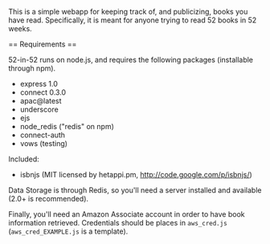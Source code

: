 This is a simple webapp for keeping track of, and publicizing, books you have read.  Specifically, it is meant for anyone trying to read 52 books in 52 weeks.

== Requirements ==

  52-in-52 runs on node.js, and requires the following packages (installable through npm).

* express 1.0
* connect 0.3.0
* apac@latest
* underscore
* ejs
* node_redis ("redis" on npm)
* connect-auth
* vows (testing)

Included:

* isbnjs (MIT licensed by hetappi.pm, http://code.google.com/p/isbnjs/)

Data Storage is through Redis, so you'll need a server installed and available (2.0+ is recommended).

Finally, you'll need an Amazon Associate account in order to have book information retrieved.  Credentials should be places in `aws_cred.js` (`aws_cred_EXAMPLE.js` is a template).